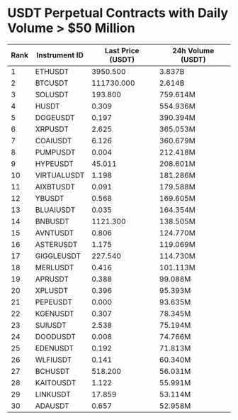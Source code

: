 # USDT Perpetual Contracts with Daily Volume > $50 Million

| Rank | Instrument ID | Last Price (USDT) | 24h Volume (USDT) |
|------|---------------|-------------------|-------------------|
| 1 | ETHUSDT | 3950.500 | 3.837B |
| 2 | BTCUSDT | 111730.000 | 2.614B |
| 3 | SOLUSDT | 193.800 | 759.614M |
| 4 | HUSDT | 0.309 | 554.936M |
| 5 | DOGEUSDT | 0.197 | 390.394M |
| 6 | XRPUSDT | 2.625 | 365.053M |
| 7 | COAIUSDT | 6.126 | 360.679M |
| 8 | PUMPUSDT | 0.004 | 212.418M |
| 9 | HYPEUSDT | 45.011 | 208.601M |
| 10 | VIRTUALUSDT | 1.198 | 181.286M |
| 11 | AIXBTUSDT | 0.091 | 179.588M |
| 12 | YBUSDT | 0.568 | 169.605M |
| 13 | BLUAIUSDT | 0.035 | 164.354M |
| 14 | BNBUSDT | 1121.300 | 138.505M |
| 15 | AVNTUSDT | 0.806 | 124.770M |
| 16 | ASTERUSDT | 1.175 | 119.069M |
| 17 | GIGGLEUSDT | 227.540 | 114.730M |
| 18 | MERLUSDT | 0.416 | 101.113M |
| 19 | APRUSDT | 0.388 | 99.088M |
| 20 | XPLUSDT | 0.396 | 95.393M |
| 21 | PEPEUSDT | 0.000 | 93.635M |
| 22 | KGENUSDT | 0.307 | 78.345M |
| 23 | SUIUSDT | 2.538 | 75.194M |
| 24 | DOODUSDT | 0.008 | 74.766M |
| 25 | EDENUSDT | 0.192 | 71.813M |
| 26 | WLFIUSDT | 0.141 | 60.340M |
| 27 | BCHUSDT | 518.200 | 56.031M |
| 28 | KAITOUSDT | 1.122 | 55.991M |
| 29 | LINKUSDT | 17.859 | 53.114M |
| 30 | ADAUSDT | 0.657 | 52.958M |
